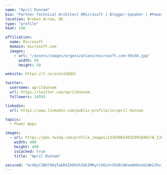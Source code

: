 ```yaml
---
name: "April Dunnam"
bio: "Partner Technical Architect @Microsoft | Blogger-Speaker | #PowerApps, #PowerAutomate, #Office365, #SharePoint | #WIT | #Karaoke Queen"
location: Broken Arrow, OK
type: "profile"
heat: 140

affiliation:
  name: Microsoft
  domain: microsoft.com
  images:
    - url: "/assets/images/organizations/microsoft.com-50x50.jpg"
      width: 50
      height: 50

website: https://t.co/enJuiGEQZc

twitter:
  username: aprildunnam
  url: https://twitter.com/aprildunnam
  followers: 14593

linkedin:
  url: https://www.linkedin.com/public-profile/in/april-dunnam

topics:
  - Power Apps

images:
  - url: https://pbs.twimg.com/profile_images/1326986540329918465/W_IJ6Ih2_400x400.jpg
    width: 400
    height: 400
    isCached: true
    title: "April Dunnam"

secured: "bc9QyC3BO798qTabR4ZhQkUh2UkIMRyCtUULh+S5URiNVeeKH6noULWhZJhvja4/MUOVQt5mV4MpmraIOdTIIr8/XytmXv3xGq1ZN8yEczDHvoq7ntOY/fa/X1v1DOfxf2OUVEbCuaVAOkNuBHB3gYXPNUxSeVAD0nU1Y19V+ZLhqUBw9fKX9scVc6aETx+KMJ+0QHMPvAizqOhhkJoJQGfuW6kkUtg1lFzJ8jCHtnfA/nkt9PXwXJtxLTF5rdigdQ3wzUgZvpwSyyZnHtzT+nf/RPW/yj5yxIOywTpNL0pz51HJti9bJwWY64bH5UA6YyFQJd0dEar4s8Q7MzSF6z9YoD8xAHoKNfzmOHZb3xZ6VKKTUwi/TVIrbEpnP9K7Zv8DZgrxKNz55nqY1Bsv7isFz++kQAaq15fKAoML+5A=;fOmdAp8NoxF92DASK6fU8g=="
---
```


